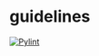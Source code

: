 # guidelines

[![Pylint](https://github.com/EPMQ/guidelines/actions/workflows/pylint.yml/badge.svg)](https://github.com/EPMQ/guidelines/actions/workflows/pylint.yml)
